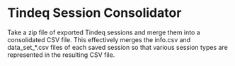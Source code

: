# Tindeq Session Consolidator

Take a zip file of exported Tindeq sessions and merge them into a consolidated CSV file. This effectively merges the info.csv and data_set_*.csv files of each saved session so that various session types are represented in the resulting CSV file.
